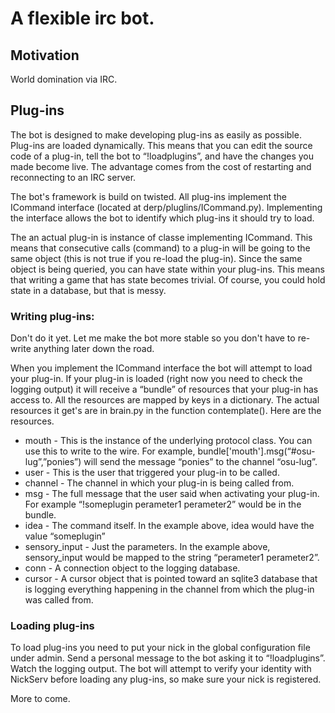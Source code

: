 A flexible irc bot.
===================

Motivation
----------

World domination via IRC.

Plug-ins
-------
The bot is designed to make developing plug-ins as easily as possible. Plug-ins are loaded dynamically. This means that you can edit the source code of a plug-in, tell the bot to “!loadplugins”, and have the changes you made become live. The advantage comes from the cost of restarting and reconnecting to an IRC server.

The bot's framework is build on twisted. All plug-ins implement the ICommand interface (located  at derp/pluglins/ICommand.py). Implementing the interface allows the bot to identify which plug-ins it should try to load.

The an actual plug-in is instance of classe implementing ICommand. This means that consecutive calls (command) to a plug-in will be going to the same object (this is not true if you re-load the plug-in). Since the same object is being queried, you can have state within your plug-ins. This means that writing a game that has state becomes trivial. Of course, you could hold state in a database, but that is messy.

### Writing plug-ins: ###
Don't do it yet. Let me make the bot more stable so you don't have to re-write anything later down the road.

When you implement the ICommand interface the bot will attempt to load your plug-in. If your plug-in is loaded (right now you need to check the logging output) it will receive a “bundle” of resources that your plug-in has access to. All the resources are mapped by keys in a dictionary. The actual resources it get's are in brain.py in the function contemplate(). Here are the resources.

*   mouth  - This is the instance of the underlying protocol class. You can use this to write to the wire. For example, bundle['mouth'].msg(“#osu-lug”,”ponies”) will send the message “ponies” to the channel “osu-lug”.
*   user - This is the user that triggered your plug-in to be called.
*   channel - The channel in which your plug-in is being called from.
*   msg - The full message that the user said when activating your plug-in. For example “!someplugin perameter1 perameter2” would be in the bundle.
*   idea - The command itself. In the example above, idea would have the value “someplugin”
*   sensory_input  - Just the parameters. In the example above, sensory_input would be mapped to the string  “perameter1 perameter2”.
*   conn - A connection object to the logging database.
*   cursor - A cursor object that is pointed toward an sqlite3 database that is logging everything happening in the channel from which the plug-in was called from.

### Loading plug-ins ###
To load plug-ins you need to put your nick in the global configuration file under admin. Send a personal message to the bot asking it to “!loadplugins”. Watch the logging output. The bot will attempt to verify your identity with NickServ before loading any plug-ins, so make sure your nick is registered.

More to come.

